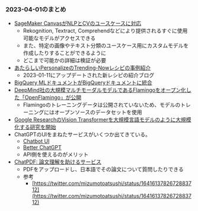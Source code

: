 ### 2023-04-01のまとめ

- [SageMaker CanvasがNLPとCVのユースケースに対応](https://aws.amazon.com/jp/about-aws/whats-new/2023/03/amazon-sagemaker-canvas-nlp-cv-use-cases/)
  - Rekognition, Textract, Comprehendなどにより提供されるすぐに使用可能なモデルがアクセスできる
  - また、特定の画像やテキスト分類のユースケース用にカスタムモデルを作成したりすることができるように
  - どこまで可能かの詳細は検証が必要
- [あたらしいPersonalizeのTrending-Nowレシピの事例紹介](https://aws.amazon.com/jp/blogs/machine-learning/recommend-top-trending-items-to-your-users-using-the-new-amazon-personalize-recipe/)
  - 2023-01-11にアップデートされた新レシピの紹介ブログ
- [BigQuery MLドキュメントがBigQueryドキュメントに統合](https://cloud.google.com/bigquery/docs/release-notes#March_30_2023)
- [DeepMind社の大規模マルチモーダルモデルであるFlamingoをオープン化した「OpenFlamingo」が公開](https://codezine.jp/article/detail/17604)
  - Flamingoのトレーニングデータは公開されていないため、モデルのトレーニングにはオープンソースのデータセットを使用
- [Google ResearchのVision Transformerを大規模言語モデルのように大規模化する研究を開始](https://ai.googleblog.com/2023/03/scaling-vision-transformers-to-22.html)
- ChatGPTのUIをまねたサービスがいくつか出てきている。
  - [Chatbot UI](https://twitter.com/drjimfan/status/1641482810266648576?s=12&t=0nszgXsDXAd-L4WiCutIWg)
  - [Better ChatGPT](https://twitter.com/umiyuki_ai/status/1641763997014970368)
  - API側を使えるのがメリット
- [ChatPDF: 論文理解を助けるサービス](https://www.chatpdf.com/)
  - PDFをアップロードし、日本語でその論文について質問したりできる
  - 参考
    - [https://twitter.com/mizumotoatsushi/status/1641613782672883712](https://twitter.com/mizumotoatsushi/status/1641613782672883712)
